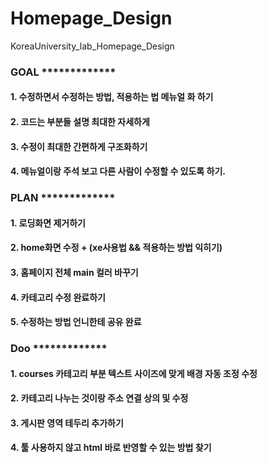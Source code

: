 # Homepage_Design
KoreaUniversity_lab_Homepage_Design


### GOAL *************
#### 1. 수정하면서 수정하는 방법, 적용하는 법 메뉴얼 화 하기 
#### 2. 코드는 부분들 설명 최대한 자세하게 
#### 3. 수정이 최대한 간편하게 구조화하기 
#### 4. 메뉴얼이랑 주석 보고 다른 사람이 수정할 수 있도록 하기.


### PLAN *************
#### 1. 로딩화면 제거하기
#### 2. home화면 수정 + (xe사용법 && 적용하는 방법 익히기)
#### 3. 홈페이지 전체 main 컬러 바꾸기 
#### 4. 카테고리 수정 완료하기
#### 5. 수정하는 방법 언니한테 공유 완료 

### Doo *************
#### 1. courses 카테고리 부분 텍스트 사이즈에 맞게 배경 자동 조정 수정
#### 2. 카테고리 나누는 것이랑 주소 연결 상의 및 수정
#### 3. 게시판 영역 테두리 추가하기 
#### 4. 툴 사용하지 않고 html 바로 반영할 수 있는 방법 찾기 